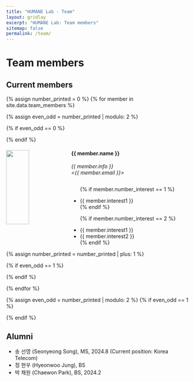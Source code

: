 ```yaml
---
title: "HUMANE Lab - Team"
layout: gridlay
excerpt: "HUMANE Lab: Team members"
sitemap: false
permalink: /team/
---
```


# Team members

## Current members
{% assign number_printed = 0 %}
{% for member in site.data.team_members %}

{% assign even_odd = number_printed | modulo: 2 %}

{% if even_odd == 0 %}
<div class="row">
{% endif %}

<div class="col-sm-6 clearfix">
  <img src="{{ site.url }}{{ site.baseurl }}/images/teampic/{{ member.photo }}" class="img-portrait" width="35%" height="200px" style="float: left" />
  <h4>{{ member.name }}</h4>
  <i>{{ member.info }} <br><{{ member.email }}></i>
    
  <ul style="overflow: hidden">
    
  {% if member.number_interest == 1 %}
  <li> {{ member.interest1 }} </li>
  {% endif %}

  {% if member.number_interest == 2 %}
  <li> {{ member.interest1 }} </li>
  <li> {{ member.interest2 }} </li>
  {% endif %}
    
   </ul>
  
</div>

{% assign number_printed = number_printed | plus: 1 %}

{% if even_odd == 1 %}
</div>
{% endif %}

{% endfor %}

{% assign even_odd = number_printed | modulo: 2 %}
{% if even_odd == 1 %}
</div>
{% endif %}

## Alumni

- 송 선영 (Seonyeong Song), MS, 2024.8 (Current position: Korea Telecom)
- 정 현우 (Hyeonwoo Jung), BS
- 박 채원 (Chaewon Park), BS, 2024.2

